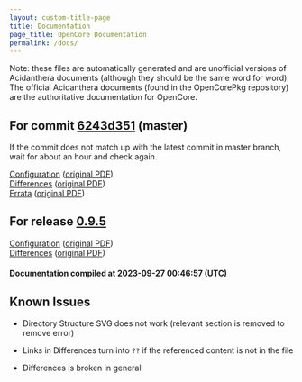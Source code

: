 ```yaml
---
layout: custom-title-page
title: Documentation
page_title: OpenCore Documentation
permalink: /docs/
---
```

Note: these files are automatically generated and are unofficial versions of Acidanthera documents (although they should be the same word for word). The official Acidanthera documents (found in the OpenCorePkg repository) are the authoritative documentation for OpenCore.

## For commit [6243d351](https://github.com/acidanthera/OpenCorePkg/tree/6243d351fc18347940868756091103ca298a382e) (master)

If the commit does not match up with the latest commit in master branch, wait for about an hour and check again.

[Configuration](latest/Configuration.html) ([original PDF](https://github.com/acidanthera/OpenCorePkg/blob/6243d351fc18347940868756091103ca298a382e/Docs/Configuration.pdf))
<br>
[Differences](latest/Differences.html) ([original PDF](https://github.com/acidanthera/OpenCorePkg/blob/6243d351fc18347940868756091103ca298a382e/Docs/Differences/Differences.pdf))
<br>
[Errata](latest/Errata.html) ([original PDF](https://github.com/acidanthera/OpenCorePkg/blob/6243d351fc18347940868756091103ca298a382e/Docs/Errata/Errata.pdf))

## For release [0.9.5](https://github.com/acidanthera/OpenCorePkg/tree/0.9.5)

[Configuration](release/Configuration.html) ([original PDF](https://github.com/acidanthera/OpenCorePkg/blob/0.9.5/Docs/Configuration.pdf))
<br>
[Differences](release/Differences.html) ([original PDF](https://github.com/acidanthera/OpenCorePkg/blob/0.9.5/Docs/Differences/Differences.pdf))

#### Documentation compiled at 2023-09-27 00:46:57 (UTC)

## Known Issues

* Directory Structure SVG does not work (relevant section is removed to remove error)

* Links in Differences turn into `??` if the referenced content is not in the file

* Differences is broken in general

